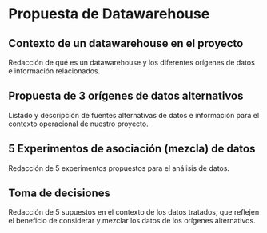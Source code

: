 # Propuesta de Datawarehouse

## Contexto de un datawarehouse en el proyecto
Redacción de qué es un datawarehouse y los diferentes orígenes de datos e información relacionados.

## Propuesta de 3 orígenes de datos alternativos
Listado y descripción de fuentes alternativas de datos e información para el contexto operacional de nuestro proyecto.

## 5 Experimentos de asociación (mezcla) de datos
Redacción de 5 experimentos propuestos para el análisis de datos.

## Toma de decisiones
Redacción de 5 supuestos en el contexto de los datos tratados, que reflejen el beneficio de considerar y mezclar los datos de los orígenes alternativos.